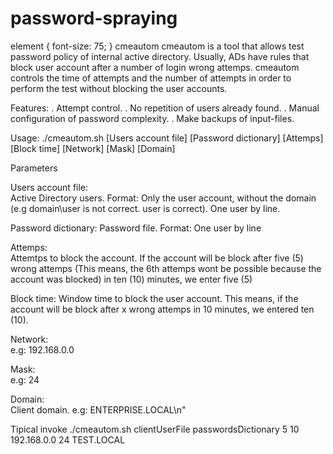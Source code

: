 # password-spraying

element {
  font-size: 75;
}
cmeautom
cmeautom is a tool that allows test password policy of internal active directory. Usually, ADs have rules that block user account after a number of login wrong attemps. cmeautom controls the time of attempts and the number of attempts in order to perform the test without blocking the user accounts.

Features: 
. Attempt control.
. No repetition of users already found.
. Manual configuration of password complexity.
. Make backups of input-files.

Usage:
	./cmeautom.sh [Users account file] [Password dictionary] [Attemps] [Block time] [Network] [Mask] [Domain]

Parameters

Users account file:	 
Active Directory users. Format: Only the user account, without the domain (e.g domain\user is not correct. user is correct). One user by line.

Password dictionary:
Password file. Format: One user by line

Attemps:	
Attemtps to block the account. If the account will be block after five (5) wrong attemps (This means, the 6th attemps wont be possible because the account was blocked) in ten (10) minutes, we enter five (5)

Block time:	
Window time to block the user account. This means, if the account will be block after x wrong attemps in 10 minutes, we entered ten (10).

Network:	 
e.g: 192.168.0.0

Mask:	
e.g: 24

Domain: 	
Client domain. e.g: ENTERPRISE.LOCAL\n"

Tipical invoke
    ./cmeautom.sh clientUserFile passwordsDictionary 5 10 192.168.0.0 24 TEST.LOCAL

